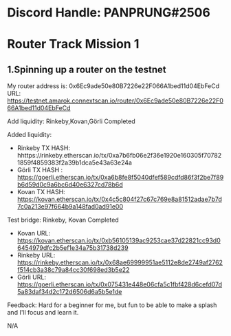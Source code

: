 # Discord Handle: PANPRUNG#2506

# Router Track Mission 1 

## 1.Spinning up a router on the testnet
My router address is: 0x6Ec9ade50e80B7226e22F066A1bed11d04EbFeCd
URL: https://testnet.amarok.connextscan.io/router/0x6Ec9ade50e80B7226e22F066A1bed11d04EbFeCd

Add liquidity:
Rinkeby,Kovan,Görli  Completed

Added liquidity:
- Rinkeby TX HASH: hhttps://rinkeby.etherscan.io/tx/0xa7b6fb06e2f36e1920e160305f707821859f4859383f2a39b1dca5e43a63e24a
- Görli TX HASH : https://goerli.etherscan.io/tx/0xa6b8fe8f5040dfef589cdfd86f3f2be7f89b6d59d0c9a6bc6d40e6327cd78b6d
- Kovan TX HASH: https://kovan.etherscan.io/tx/0x4c5c804f27c67c769e8a81512adae7b7d7c0a213e97f664b9a148fad0ad91e00


Test bridge:
Rinkeby, Kovan  Completed
 - Kovan URL: https://kovan.etherscan.io/tx/0xb56105139ac9253cae37d22821cc93d06454979dfc2b5ef1e34a75b31738d239
 - Rinkeby URL: https://rinkeby.etherscan.io/tx/0x68ae69999951ae5112e8de2749af2762f514cb3a38c79a84cc30f698ed3b5e22
 - Görli URL: https://goerli.etherscan.io/tx/0x075431e448e06cfa5c1fbf428d6cefd07d5a83daf34d2c172d6506d6a5b5e1de

Feedback: Hard for a beginner for me, but fun to be able to make a splash and I'll focus and learn it.




N/A